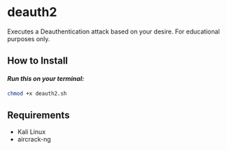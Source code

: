 # deauth2
Executes a Deauthentication attack based on your desire. For educational purposes only.

## How to Install

#### *Run this on your terminal:*
```bash
chmod +x deauth2.sh
```
## Requirements
<ul>
  <li>Kali Linux</li>
  <li>aircrack-ng</li>
</ul>
